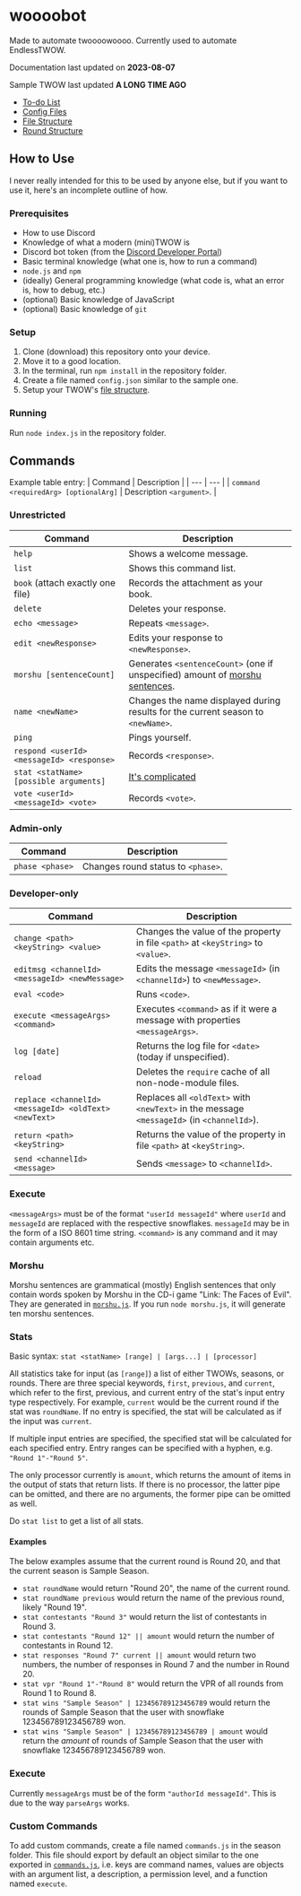# woooobot
Made to automate twoooowoooo. Currently used to automate EndlessTWOW.

Documentation last updated on **2023-08-07**

Sample TWOW last updated **A LONG TIME AGO**

- [To-do List](docs/todo.md)
- [Config Files](docs/config-files.md)
- [File Structure](docs/file-structure.md)
- [Round Structure](docs/round-structure.md)

## How to Use
I never really intended for this to be used by anyone else, but if you want to use it, here's an incomplete outline of how.

### Prerequisites
- How to use Discord
- Knowledge of what a modern (mini)TWOW is
- Discord bot token (from the [Discord Developer Portal](https://discord.com/developers/applications))
- Basic terminal knowledge (what one is, how to run a command)
- `node.js` and `npm`
- (ideally) General programming knowledge (what code is, what an error is, how to debug, etc.)
- (optional) Basic knowledge of JavaScript
- (optional) Basic knowledge of `git`

### Setup
1. Clone (download) this repository onto your device.
2. Move it to a good location.
3. In the terminal, run `npm install` in the repository folder.
4. Create a file named `config.json` similar to the sample one.
5. Setup your TWOW's [file structure](docs/file-structure.md).

### Running
Run `node index.js` in the repository folder.

## Commands
Example table entry:
| Command | Description |
| --- | --- |
| `command <requiredArg> [optionalArg]` | Description `<argument>`. |

### Unrestricted
| Command | Description |
| --- | --- |
| `help` | Shows a welcome message. |
| `list` | Shows this command list. |
| `book` (attach exactly one file) | Records the attachment as your book. |
| `delete` | Deletes your response. |
| `echo <message>` | Repeats `<message>`. |
| `edit <newResponse>` | Edits your response to `<newResponse>`. | <!-- | `edit [responseNumber] <message>` | Edits your response. You must specify a `<responseNumber>` if you have submitted multiple responses. | -->
| `morshu [sentenceCount]` | Generates `<sentenceCount>` (one if unspecified) amount of [morshu sentences](#morshu). |
| `name <newName>` | Changes the name displayed during results for the current season to `<newName>`. |
| `ping` | Pings yourself. |
| `respond <userId> <messageId> <response>` | Records `<response>`. |
| `stat <statName> [possible arguments]` | [It's complicated](#stats) |
| `vote <userId> <messageId> <vote>` | Records `<vote>`. |

### Admin-only
| Command | Description |
| --- | --- |
| `phase <phase>` | Changes round status to `<phase>`. |

### Developer-only
| Command | Description |
| --- | --- |
| `change <path> <keyString> <value>` | Changes the value of the property in file `<path>` at `<keyString>` to `<value>`. |
| `editmsg <channelId> <messageId> <newMessage>` | Edits the message `<messageId>` (in `<channelId>`) to `<newMessage>`. |
| `eval <code>` | Runs `<code>`. |
| `execute <messageArgs> <command>` | Executes `<command>` as if it were a message with properties `<messageArgs>`. |
| `log [date]` | Returns the log file for `<date>` (today if unspecified). |
| `reload` | Deletes the `require` cache of all non-node-module files. |
| `replace <channelId> <messageId> <oldText> <newText>` | Replaces all `<oldText>` with `<newText>` in the message `<messageId>` (in `<channelId>`). |
| `return <path> <keyString>` | Returns the value of the property in file `<path>` at `<keyString>`. |
| `send <channelId> <message>` | Sends `<message>` to `<channelId>`. |

### Execute
`<messageArgs>` must be of the format `"userId messageId"` where `userId` and `messageId` are replaced with the respective snowflakes.
`messageId` may be in the form of a ISO 8601 time string.
`<command>` is any command and it may contain arguments etc.

### Morshu
Morshu sentences are grammatical (mostly) English sentences that only contain words spoken by Morshu in the CD-i game "Link: The Faces of Evil".
They are generated in [`morshu.js`](morshu.js).
If you run `node morshu.js`, it will generate ten morshu sentences.

### Stats
Basic syntax: `stat <statName> [range] | [args...] | [processor]`

All statistics take for input (as `[range]`) a list of either TWOWs, seasons, or rounds.
There are three special keywords, `first`, `previous`, and `current`, which refer to the first, previous, and current entry of the stat's input entry type respectively.
For example, `current` would be the current round if the stat was `roundName`.
If no entry is specified, the stat will be calculated as if the input was `current`.

If multiple input entries are specified, the specified stat will be calculated for each specified entry.
Entry ranges can be specified with a hyphen, e.g. `"Round 1"-"Round 5"`.

The only processor currently is `amount`, which returns the amount of items in the output of stats that return lists.
If there is no processor, the latter pipe can be omitted, and there are no arguments, the former pipe can be omitted as well.

Do `stat list` to get a list of all stats.

#### Examples
The below examples assume that the current round is Round 20, and that the current season is Sample Season.
- `stat roundName` would return "Round 20", the name of the current round.
- `stat roundName previous` would return the name of the previous round, likely "Round 19".
- `stat contestants "Round 3"` would return the list of contestants in Round 3.
- `stat contestants "Round 12" || amount` would return the number of contestants in Round 12.
- `stat responses "Round 7" current || amount` would return two numbers, the number of responses in Round 7 and the number in Round 20.
- `stat vpr "Round 1"-"Round 8"` would return the VPR of all rounds from Round 1 to Round 8.
- `stat wins "Sample Season" | 123456789123456789` would return the rounds of Sample Season that the user with snowflake 123456789123456789 won.
- `stat wins "Sample Season" | 123456789123456789 | amount` would return the *amount* of rounds of Sample Season that the user with snowflake 123456789123456789 won.

### Execute
Currently `messageArgs` must be of the form `"authorId messageId"`.
This is due to the way `parseArgs` works.

### Custom Commands
To add custom commands, create a file named `commands.js` in the season folder.
This file should export by default an object similar to the one exported in [`commands.js`](commands.js),
i.e. keys are command names, values are objects with an argument list, a description, a permission level, and a function named `execute`.